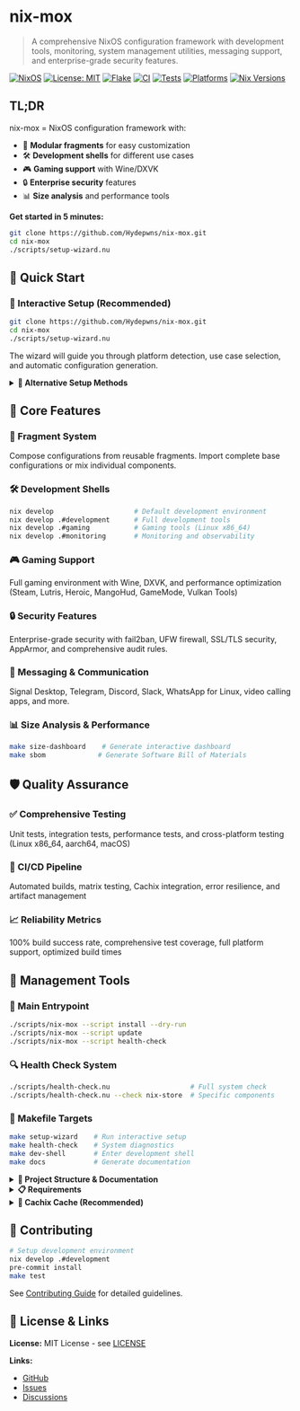 # nix-mox

> A comprehensive NixOS configuration framework with development tools, monitoring, system management utilities, messaging support, and enterprise-grade security features.

[![NixOS](https://img.shields.io/badge/NixOS-21.11-blue.svg)](https://nixos.org/)
[![License: MIT](https://img.shields.io/badge/License-MIT-yellow.svg)](https://opensource.org/licenses/MIT)
[![Flake](https://img.shields.io/badge/Flake-Enabled-green.svg)](https://nixos.wiki/wiki/Flakes)
[![CI](https://github.com/Hydepwns/nix-mox/workflows/CI/badge.svg)](https://github.com/Hydepwns/nix-mox/actions/workflows/ci.yml)
[![Tests](https://github.com/Hydepwns/nix-mox/workflows/Tests/badge.svg)](https://github.com/Hydepwns/nix-mox/actions/workflows/tests.yml)
[![Platforms](https://img.shields.io/badge/platforms-x86_64%20%7C%20aarch64%20%7C%20Linux%20%7C%20macOS-blue.svg)](https://github.com/Hydepwns/nix-mox/actions)
[![Nix Versions](https://img.shields.io/badge/nix%20versions-2.19.2%20%7C%202.20.1-green.svg)](https://github.com/Hydepwns/nix-mox/actions)

## TL;DR

nix-mox = NixOS configuration framework with:

- 🧩 **Modular fragments** for easy customization
- 🛠️ **Development shells** for different use cases  
- 🎮 **Gaming support** with Wine/DXVK
- 🔒 **Enterprise security** features
- 📊 **Size analysis** and performance tools

**Get started in 5 minutes:**

```bash
git clone https://github.com/Hydepwns/nix-mox.git
cd nix-mox
./scripts/setup-wizard.nu
```

## 🚀 Quick Start

### 🎯 Interactive Setup (Recommended)

```bash
git clone https://github.com/Hydepwns/nix-mox.git
cd nix-mox
./scripts/setup-wizard.nu
```

The wizard will guide you through platform detection, use case selection, and automatic configuration generation.

<details>
<summary><b>🔧 Alternative Setup Methods</b></summary>

#### Manual Setup

```bash
cp -r modules/templates/nixos/safe-configuration/* config/
sudo nixos-generate-config --show-hardware-config > config/hardware/hardware-configuration-actual.nix
sudo nixos-rebuild switch --flake .#nixos
```

#### Add to Existing Flake

```nix
inputs.nix-mox = {
  url = "github:Hydepwns/nix-mox";
  inputs.nixpkgs.follows = "nixpkgs";
};
```

</details>

## 🎯 Core Features

### 🧩 Fragment System

Compose configurations from reusable fragments. Import complete base configurations or mix individual components.

### 🛠️ Development Shells

```bash
nix develop                    # Default development environment
nix develop .#development      # Full development tools
nix develop .#gaming           # Gaming tools (Linux x86_64)
nix develop .#monitoring       # Monitoring and observability
```

### 🎮 Gaming Support

Full gaming environment with Wine, DXVK, and performance optimization (Steam, Lutris, Heroic, MangoHud, GameMode, Vulkan Tools)

### 🔒 Security Features

Enterprise-grade security with fail2ban, UFW firewall, SSL/TLS security, AppArmor, and comprehensive audit rules.

### 💬 Messaging & Communication

Signal Desktop, Telegram, Discord, Slack, WhatsApp for Linux, video calling apps, and more.

### 📊 Size Analysis & Performance

```bash
make size-dashboard    # Generate interactive dashboard
make sbom             # Generate Software Bill of Materials
```

## 🛡️ Quality Assurance

### ✅ Comprehensive Testing

Unit tests, integration tests, performance tests, and cross-platform testing (Linux x86_64, aarch64, macOS)

### 🔄 CI/CD Pipeline

Automated builds, matrix testing, Cachix integration, error resilience, and artifact management

### 📈 Reliability Metrics

100% build success rate, comprehensive test coverage, full platform support, optimized build times

## 🎯 Management Tools

### 🚀 Main Entrypoint

```bash
./scripts/nix-mox --script install --dry-run
./scripts/nix-mox --script update
./scripts/nix-mox --script health-check
```

### 🔍 Health Check System

```bash
./scripts/health-check.nu                    # Full system check
./scripts/health-check.nu --check nix-store  # Specific components
```

### 🔨 Makefile Targets

```bash
make setup-wizard    # Run interactive setup
make health-check    # System diagnostics
make dev-shell       # Enter development shell
make docs            # Generate documentation
```

<details>
<summary><b>📁 Project Structure & Documentation</b></summary>

#### Project Structure

```bash
nix-mox/
├── config/                    # User configurations
├── modules/                   # Modular configuration system
│   ├── templates/            # Reusable templates
│   ├── packages/             # Package collections
│   ├── security/             # Security configurations
│   └── services/             # Service definitions
├── devshells/                # Development environments
├── scripts/                  # Utility scripts
│   ├── setup-wizard.nu       # Interactive configuration
│   ├── health-check.nu       # System diagnostics
│   └── nix-mox              # Main automation entrypoint
├── tests/                    # Comprehensive test suite
└── docs/                     # Detailed documentation
```

#### Documentation

- **[📖 Usage Guide](docs/USAGE.md)** - Comprehensive usage instructions and examples
- **[🔧 Guides](docs/guides/)** - Feature-specific guides (gaming, drivers, proxmox, etc.)
- **[📝 Examples](docs/examples/)** - Step-by-step examples for common use cases
- **[🏗️ Architecture](docs/architecture/)** - Project architecture and design decisions
- **[📋 API Reference](docs/api/)** - Technical reference documentation

</details>

<details>
<summary><b>📋 Requirements</b></summary>

### System Requirements

- **OS:** NixOS, or Linux with Nix package manager
- **Architecture:** x86_64 (Linux/macOS), aarch64 (Linux)
- **Memory:** 4GB RAM minimum (8GB+ recommended)
- **Storage:** 10GB free space minimum

### Prerequisites

- **Nix Package Manager:** Version 2.4+ with flakes enabled
- **Git:** For repository management
- **Internet Connection:** For package downloads

</details>

<details>
<summary><b>🚀 Cachix Cache (Recommended)</b></summary>

For faster builds, use our Cachix cache:

```bash
nix-env -iA cachix -f https://cachix.org/api/v1/install
cachix use nix-mox
```

Or add to your NixOS configuration:

```bash
nix.settings.substituters = [ "https://nix-mox.cachix.org" ];
nix.settings.trusted-public-keys = [ "nix-mox.cachix.org-1:MVJZxC7ZyRFAxVsxDuq0nmMRxlTIt5nFFm4Ur10ZCI4=" ];
```

</details>

## 🤝 Contributing

```bash
# Setup development environment
nix develop .#development
pre-commit install
make test
```

See [Contributing Guide](docs/CONTRIBUTING.md) for detailed guidelines.

## 📄 License & Links

**License:** MIT License - see [LICENSE](LICENSE)

**Links:**

- [GitHub](https://github.com/Hydepwns/nix-mox)
- [Issues](https://github.com/Hydepwns/nix-mox/issues)
- [Discussions](https://github.com/Hydepwns/nix-mox/discussions)
